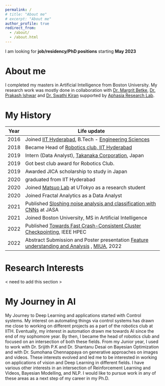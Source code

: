 ```yaml
---
permalink: /
# title: "About me"
# excerpt: "About me"
author_profile: true
redirect_from: 
  - /about/
  - /about.html
---
```


<!-- About Me
====== -->
I am looking for **job/residency/PhD positions** starting **May 2023**
# About me
I completed my masters in Artificial Intelligence from Boston University. My research work was mostly done in collaboration with [Dr. Margrit Betke](https://www.cs.bu.edu/faculty/betke/), [Dr. Prakash Ishwar](https://sites.bu.edu/pi/) and [Dr. Swathi Kiran](https://www.bu.edu/sargent/profile/swathi-kiran-ph-d-ccc-slp/) supported by [Aphasia Research Lab](https://www.bu.edu/aphasiaresearch/).
<!-- Work During my Undergrad
====== -->






<!-- What I like
======
I like to work on Reinforcement Learning, NLP and Vision. Although my current works are not related in this area, i am looking for a transition for my PhD.
 -->
<!-- I like Japan -->





My History
======

| Year      | Life update |
| ----------- | ----------- |
| 2016      | Joined [IIT Hyderabad](https://iith.ac.in/), B.Tech - [Engineering Sciences](https://es.iith.ac.in/)   |
| 2018   | Became Head of [Robotics club, IIT Hyderabad](https://scitech-iith.netlify.app/)        |
| 2019      | Intern (Data Analyst), [Takanaka Corporation](https://www.takenaka.co.jp/takenaka_e/), Japan       |
| 2019   |  Got best club award for Robotics Club.        |
| 2019      | Awarded JICA scholarship to study in Japan       |
| 2020   | graduated from IIT Hyderabad        |
| 2020   | Joined [Matsuo Lab]() at UTokyo as a research student        |
| 2020      | Joined Fractal Analytics as a Data Analyst       |
| 2021   | Published [Sloshing noise analysis and classification with CNNs](https://asa.scitation.org/doi/abs/10.1121/10.0004829) at JASA         |
| 2021   | Joined Boston University, MS in Artificial Intelligence         |
| 2022      | Published [Towards Fast Crash-Consistent Cluster Checkpointing](https://ieeexplore.ieee.org/abstract/document/9926330), IEEE HPEC         |
| 2022      | Abstract Submission and Poster presentation [Feature understanding and Analysis](https://drive.google.com/drive/folders/1g7Lx0pfP39dUVCBgDXtNb2iSi1DnJipc) , [MIUA](https://www.miua2022.com/), 2022         |


Research Interests
======
< need to add this section >

My Journey in AI
======
My Journey to Deep Learning and applications started with Control systems. My interest on automating things via control systems has drawn me close to working on different projects as a part of the robotics club at IITH. Eventually, my interest in automation drawn me towards AI since the end of my sophomore year. By then, I became the head of robotics club and focused on an intersection of both these fields. From my Junior year, I used to work with Dr. Srijith P.K and Dr. Shantanu Desai on Bayesian Optimization and with Dr. Sumohana Chennappaya on generative approaches on images and videos. These interests evolved and led me to be interested in working on applications of vision and Deep Learning in different fields. I have various other interests in an intersection of Reinforcement Learning and Videos, Bayesian Modelling, and NLP. I would like to pursue work in any of these areas as a next step of my career in my Ph.D.


<!-- My greatest failure, and resolve. 
======
Back in 2019, I was awarded a scholarship by [Japan Internation Cooperation Agency](https://www.jica.go.jp/english/index.html)(JICA) to study for my masters at any university in Japan. 

  - I was admitted to [Matsuo lab](https://weblab.t.u-tokyo.ac.jp/en/), School of Engineering, Tokyo University, under [Dr. Yutaka Matsuo](http://ymatsuo.com/). Which was a huge honour to be admitted.
  - Financial condition was bad at home, to an extent I had to intervene and help at home by working. I tried to defer my admission for one year, but I cannot defer according to the scholarship agreement.
  - So, with a heavy heart, I had to give up the scholarship and take up a job to support my family.

My entire life trajectory would have been different had I dared and pursued my masters at Tokyo University. 

I made a promise to myself to complete my masters at Boston University and go to Matsuo lab and do my Ph.D.  -->

